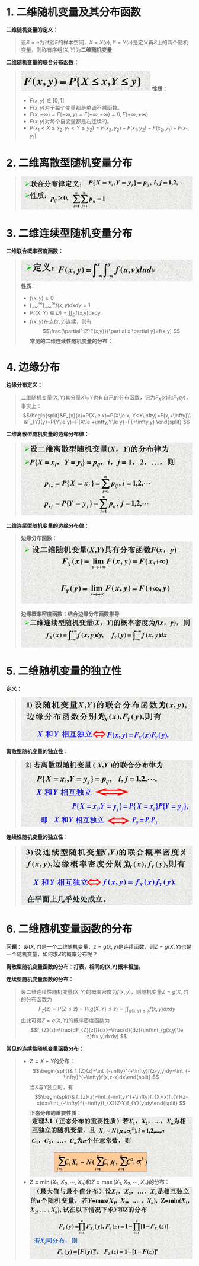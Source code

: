 # 1. 二维随机变量及其分布函数
**二维随机变量的定义：**
> 设$S={e}$为试验$E$的样本空间，$X=X(e),Y=Y(e)$是定义再$S$上的两个随机变量，则称有序组$(X,Y)$为**二维随机变量**

**二维随机变量的联合分布函数：**
> ![](images/1240-20200624111800973.png)
> **性质：**
> - $F(x,y)\in [0,1]$
> - $F(x,y)$对于每个变量都是单调不减函数。
> - $F(x,-\infty)=F(-\infty,y)=F(-\infty,-\infty)=0,F(+\infty,+\infty)$
> - $F(x,y)$对每个自变量都是右连续的。
> - $P(x_{1}< X\le x_{2},y_{1}< Y\le y_{2})=F(x_{2},y_{2})-F(x_{1},y_{2})-F(x_{2},y_{1})+F(x_{1},y_{1})$

# 2. 二维离散型随机变量分布
> ![](images/1240-20200624111801000.png)

# 3. 二维连续型随机变量分布
**二维联合概率密度函数：**
> ![](images/1240-20200624111801046.png)
> **性质：**
> - $f(x,y)\ge 0$
> - $\int_{-\infty}^{\infty}\int_{-\infty}^{\infty}f(x,y)dxdy=1$
> - $P((X,Y)\in D)=\int\int_{D}$f(x,y)dxdy.
> - $f(x,y)$在点$(x,y)$连续，则有
> $$\frac{\partial^{2}F(x,y)}{\partial x \partial y}=f(x,y)
$$
**常见的二维连续性随机变量的分布：**

# 4. 边缘分布
**边缘分布定义：**
> 二维随机变量$(X,Y)$其分量$X$与$Y$也有自己的分布函数，记为$F_{X}(x)$和$F_{Y}(y)$，事实上：
$$\begin{split}&F_{x}(x)=P(X\le x)=P(X\le x, Y<+\infty)=F(x,+\infty)\\ &F_{Y}(y)=P(Y\le y)=P(X\le +\infty,Y\le y)=F(+\infty,y)
\end{split}
$$

**二维离散型随机变量的边缘分布律：**
> ![](images/1240-20200624111801196.png)

**二维连续型随机变量的边缘分布律：**
> **边缘分布函数：**![](images/1240-20200624111801245.png)
>
> **边缘概率密度函数：结合边缘分布函数推导**
> ![](images/1240-20200624111801641.png)

# 5. 二维随机变量的独立性
**定义：**
> ![](images/1240-20200624111801028.png)

**离散型随机变量的独立性：**
> ![](images/1240-20200624111801221.png)

**连续性随机变量的独立性：**
> ![](images/1240-20200624111801143.png)

# 6. 二维随机变量函数的分布
**问题：**
 设$(X,Y)$是一个二维随机变量，$z=g(x,y)$是连续函数，则$Z=g(X,Y)$也是一个随机变量，如何求$Z$的概率分布呢？

**离散型随机变量函数的分布：打表，相同的(X,Y)概率相加。**

**连续型随机变量函数的分布：**
> 设二维连续性随机变量$(X,Y)$的概率密度为$f(x,y)$，则随机变量$Z=g(X,Y)$的分布函数为
> $$F_{Z}(z)=P(Z\le z)=P(g(X,Y) \le z)=\int\int_{g(x,y)\le z}f(x,y)dxdy
> $$由此可得$Z=g(X,Y)$的概率密度函数为
> $$f_{Z}(z)=\frac{dF_{Z}(z)}{dz}=\frac{d}{dz}(\int\int_{g(x,y)\le z}f(x,y)dxdy)
> $$

**常见的连续性随机变量函数分布：**
> - **$Z=X+Y$的分布：**
> $$\begin{split}& f_{Z}(z)=\int_{-\infty}^{+\infty}f(z-y,y)dy=\int_{-\infty}^{+\infty}f(x,z-x)dx\end{split}
> $$当$X$与$Y$独立时，有$$\begin{split}& f_{Z}(z)=\int_{-\infty}^{+\infty}f_{X}(x)f_{Y}(z-x)dx=\int_{-\infty}^{+\infty}f_{X}(Z-Y)f_{Y}(y)dy\end{split}
> $$**正态分布的重要性质：**![](images/1240-20200624111801230.png)
> - **$Z= \min(X_{1},X_{2},\cdots,X_{n})$和$Z=\max(X_{1},X_{2},\cdots,X_{n})$的分布：**![](images/1240-20200624111801192.png)